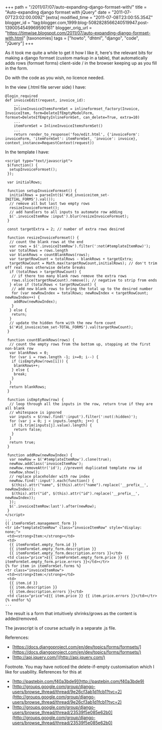+++
path = "/2011/07/07/auto-expanding-django-formset-with/"
title = "Auto-expanding django formset with jQuery"
date = "2011-07-07T23:02:00.009Z"
[extra]
modified_time = "2011-07-08T23:00:55.354Z"
blogger_id = "tag:blogger.com,1999:blog-5082828566240519947.post-1390054549969590161"
blogger_orig_url = "https://timwise.blogspot.com/2011/07/auto-expanding-django-formset-with.html"
[taxonomies]
tags = ["howto", "dhtml", "django", "code", "jQuery"]
+++

As it took me quite a while to get it how I like it, here's the relevant bits for making a django formset (custom markup in a table), that automatically adds rows (formset forms) client-side / in the browser keeping up as you fill in the form.  

Do with the code as you wish, no licence needed.  

In the view (.html file server side) I have:  

    @login_required
    def invoiceEdit(request, invoice_id):
        ...
        InlineInvoiceItemsFormSet = inlineformset_factory(Invoice, InvoiceItem, form=DeleteIfEmptyModelForm, formset=DeleteIfEmptyInlineFormSet, can_delete=True, extra=10)
        ...
        itemFormSet = InlineInvoiceItemsFormSet()
        ...
        return render_to_response('foo/edit.html', {'invoiceForm': invoiceForm, 'itemFormSet': itemFormSet, 'invoice': invoice}, context_instance=RequestContext(request))

In the template I have:  

    <script type="text/javascript">
     $(function() {
      setupInvoiceFormset();
     });

     var initialRows;

     function setupInvoiceFormset() {
      initialRows = parseInt($('#id_invoiceitem_set-INITIAL_FORMS').val());
      // remove all but last two empty rows
      resizeInvoiceFormset();
      // add handlers to all inputs to automate row adding
      $('.invoiceItemRow :input').blur(resizeInvoiceFormset);
     }

     const targetExtra = 2; // number of extra rows desired

     function resizeInvoiceFormset() {
      // count the blank rows at the end
      var rows = $('.invoiceItemRow').filter(':not(#templateItemRow)');
      var totalRows = rows.length
      var blankRows = countBlankRows(rows);
      var targetRowCount = totalRows - blankRows + targetExtra;
      targetRowCount = Math.max(targetRowCount,initialRows); // don't trim off real rows otherwise delete breaks
      if (totalRows > targetRowCount) {
       // if there too many blank rows remove the extra rows
       rows.slice(targetRowCount).remove(); // negative to strip from ends
      } else if (totalRows < targetRowCount) {
       // add new blank rows to bring the total up to the desired number
       for (var newRowIndex = totalRows; newRowIndex < targetRowCount; newRowIndex++) {
        addRow(newRowIndex);
       }
      } else {
       return;
      }
      // update the hidden form with the new form count
      $('#id_invoiceitem_set-TOTAL_FORMS').val(targetRowCount);
     }

     function countBlankRows(rows) {
      // count the empty rows from the bottom up, stopping at the first non-blank row
      var blankRows = 0;
      for (var i = rows.length -1; i>=0; i--) {
       if (isEmptyRow(rows[i])) {
        blankRows++;
       } else {
        break;
       }
      }
      return blankRows;
     }

     function isEmptyRow(row) {
      // loop through all the inputs in the row, return true if they are all blank
      // whitespace is ignored
      var inputs = $(row).find(':input').filter(':not(:hidden)');
      for (var j = 0; j < inputs.length; j++) {
       if ($.trim(inputs[j].value).length) {
        return false;
       }
      }
      return true;
     }

     function addRow(newRowIndex) {
      var newRow = $('#templateItemRow').clone(true);
      newRow.addClass('invoiceItemRow');
      newRow.removeAttr('id'); //prevent duplicated template row id
      newRow.show();
      // replace placeholder with row index
      newRow.find(':input').each(function() {
       $(this).attr("name", $(this).attr("name").replace('__prefix__', newRowIndex));
       $(this).attr("id", $(this).attr("id").replace('__prefix__', newRowIndex));
      });
      $('.invoiceItemRow:last').after(newRow);
     }
    </script>
    ...
    {{ itemFormSet.management_form }}
    <tr id="templateItemRow" class="invoiceItemRow" style="display: none;">
     <td><strong>Item:</strong></td>
     <td>
      {{ itemFormSet.empty_form.id }}
      {{ itemFormSet.empty_form.description }}
      {{ itemFormSet.empty_form.description.errors }}</td>
     <td class="price">£{{ itemFormSet.empty_form.price }} {{ itemFormSet.empty_form.price.errors }}</td></tr>
    {% for item in itemFormSet.forms %}
    <tr class="invoiceItemRow">
     <td><strong>Item:</strong></td>
     <td>
      {{ item.id }}
      {{ item.description }}
      {{ item.description.errors }}</td>
     <td class="price">£{{ item.price }} {{ item.price.errors }}</td></tr>
    {% endfor %}
    ...

The result is a form that intuitively shrinks/grows as the content is added/removed.  

The javascript is of course actually in a separate .js file.  

References:  

*   [https://docs.djangoproject.com/en/dev/topics/forms/formsets/](https://docs.djangoproject.com/en/dev/topics/forms/formsets/)
*   [http://api.jquery.com/](http://api.jquery.com/)

Footnote. You may have noticed the delete-if-empty customisation which I like for usability. References for this at  

*   [http://pastebin.com/f40a3bde9](http://pastebin.com/f40a3bde9)
*   [http://groups.google.com/group/django-users/browse_thread/thread/9e26cf3ab1d1fcb1?tvc=2](http://groups.google.com/group/django-users/browse_thread/thread/9e26cf3ab1d1fcb1?tvc=2)
*   [http://groups.google.com/group/django-users/browse_thread/thread/23539f5e085e62b0](http://groups.google.com/group/django-users/browse_thread/thread/23539f5e085e62b0)
